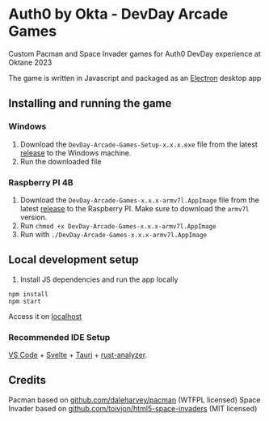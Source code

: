 # Auth0 by Okta - DevDay Arcade Games

Custom Pacman and Space Invader games for Auth0 DevDay experience at Oktane 2023

The game is written in Javascript and packaged as an [Electron](https://www.electronjs.org/) desktop app

## Installing and running the game

### Windows

1. Download the `DevDay-Arcade-Games-Setup-x.x.x.exe` file from the latest [release](https://github.com/oktadev/devdays-arcade-games/releases) to the Windows machine.
2. Run the downloaded file

### Raspberry PI 4B

1. Download the `DevDay-Arcade-Games-x.x.x-armv7l.AppImage` file from the latest [release](https://github.com/oktadev/devdays-arcade-games/releases) to the Raspberry PI. Make sure to download the `armv7l` version.
2. Run `chmod +x DevDay-Arcade-Games-x.x.x-armv7l.AppImage`
3. Run with `./DevDay-Arcade-Games-x.x.x-armv7l.AppImage`

## Local development setup

1. Install JS dependencies and run the app locally

```
npm install
npm start
```

Access it on [localhost](http://localhost:1420/)

### Recommended IDE Setup

[VS Code](https://code.visualstudio.com/) + [Svelte](https://marketplace.visualstudio.com/items?itemName=svelte.svelte-vscode) + [Tauri](https://marketplace.visualstudio.com/items?itemName=tauri-apps.tauri-vscode) + [rust-analyzer](https://marketplace.visualstudio.com/items?itemName=rust-lang.rust-analyzer).

## Credits

Pacman based on [github.com/daleharvey/pacman](https://github.com/daleharvey/pacman) (WTFPL licensed)
Space Invader based on [github.com/toivjon/html5-space-invaders](https://github.com/toivjon/html5-space-invaders) (MIT licensed)
